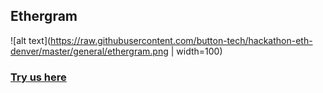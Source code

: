 ## Ethergram
![alt text](https://raw.githubusercontent.com/button-tech/hackathon-eth-denver/master/general/ethergram.png | width=100)
### [Try us here](https://t.me/ethergram_bot)
